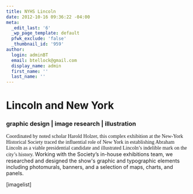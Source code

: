 ```yaml
---
title: NYHS Lincoln
date: 2012-10-16 09:36:22 -04:00
meta:
  _edit_last: '6'
  _wp_page_template: default
  pfwk_exclude: 'false'
  _thumbnail_id: '959'
author:
  login: adminBT
  email: btellock@gmail.com
  display_name: admin
  first_name: ''
  last_name: ''
---
```


<h1>Lincoln and New York</h1>
<h3>graphic design | image research | illustration</h3>
<span style="font-family: Georgia,Times New Roman;">Coordinated by noted scholar Harold Holzer, this complex exhibition at the New-York Historical Society traced the influential role of New York in establishing Abraham Lincoln as a viable presidential candidate and illustrated Lincoln’s indelible mark on the city’s history. </span><span>Working with the Society’s in-house exhibitions team, we researched and designed the show's graphic and typographic elements including photomurals, banners, and a selection of maps, charts, and panels.</span><br />

[imagelist]
